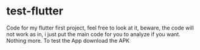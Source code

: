 # test-flutter
Code for my flutter first project, feel free to look at it, beware, the code will not work as in, i just put the main code for you to analyze if you want. Nothing more. To test the App download the APK

